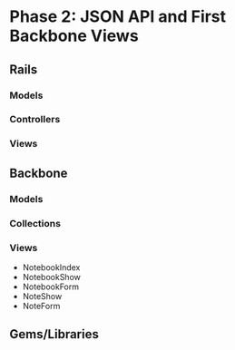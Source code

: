 # Phase 2: JSON API and First Backbone Views

## Rails
### Models

### Controllers

### Views

## Backbone
### Models

### Collections

### Views
* NotebookIndex
* NotebookShow
* NotebookForm
* NoteShow
* NoteForm

## Gems/Libraries
